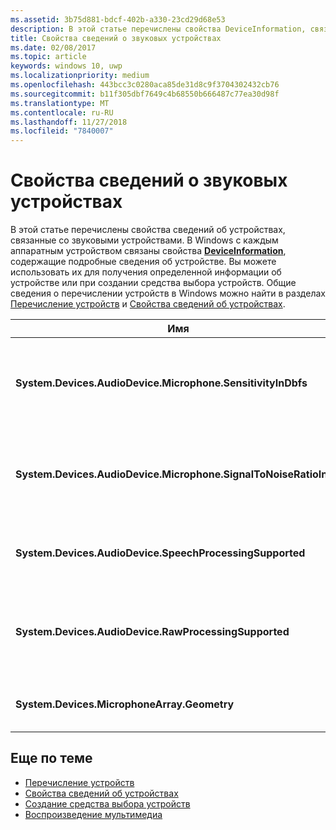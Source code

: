 ```yaml
---
ms.assetid: 3b75d881-bdcf-402b-a330-23cd29d68e53
description: В этой статье перечислены свойства DeviceInformation, связанные со звуковыми устройствами
title: Свойства сведений о звуковых устройствах
ms.date: 02/08/2017
ms.topic: article
keywords: windows 10, uwp
ms.localizationpriority: medium
ms.openlocfilehash: 443bcc3c0280aca85de31d8c9f3704302432cb76
ms.sourcegitcommit: b11f305dbf7649c4b68550b666487c77ea30d98f
ms.translationtype: MT
ms.contentlocale: ru-RU
ms.lasthandoff: 11/27/2018
ms.locfileid: "7840007"
---
```

# <a name="audio-device-information-properties"></a>Свойства сведений о звуковых устройствах

В этой статье перечислены свойства сведений об устройствах, связанные со звуковыми устройствами. В Windows с каждым аппаратным устройством связаны свойства [**DeviceInformation**](https://msdn.microsoft.com/library/windows/apps/BR225393), содержащие подробные сведения об устройстве. Вы можете использовать их для получения определенной информации об устройстве или при создании средства выбора устройств. Общие сведения о перечислении устройств в Windows можно найти в разделах [Перечисление устройств](../devices-sensors/enumerate-devices.md) и [Свойства сведений об устройствах](../devices-sensors/device-information-properties.md).


|Имя|Тип|Описание|
|------------------------------------------------------------|------------|------------------------------------------------------|
|**System.Devices.AudioDevice.Microphone.SensitivityInDbfs**|Double|Определяет чувствительность микрофона в децибелах относительно полной шкалы (dBFS).|
|**System.Devices.AudioDevice.Microphone.SignalToNoiseRatioInDb**|Double|Определяет отношения сигнал-шум (SNR) микрофона, измеренное в децибелах (дБ).|
|**System.Devices.AudioDevice.SpeechProcessingSupported**|Логическое|Указывает, поддерживает ли звуковое устройство обработку речи.|
|**System.Devices.AudioDevice.RawProcessingSupported**|Логическое|Указывает, поддерживает ли звуковое устройство обработку необработанных данных.|
|**System.Devices.MicrophoneArray.Geometry**|неподписанный символ[]|Геометрические данные для набора микрофонов.|

## <a name="related-topics"></a>Еще по теме

* [Перечисление устройств](../devices-sensors/enumerate-devices.md)
* [Свойства сведений об устройствах](../devices-sensors/device-information-properties.md)
* [Создание средства выбора устройств](../devices-sensors/build-a-device-selector.md)
* [Воспроизведение мультимедиа](media-playback.md)




